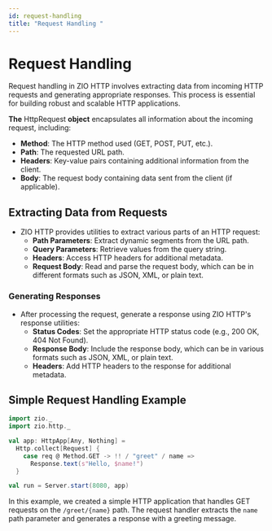 ```yaml
---
id: request-handling
title: "Request Handling "
---
```


# Request Handling

Request handling in ZIO HTTP involves extracting data from incoming HTTP requests and generating appropriate responses. This process is essential for building robust and scalable HTTP applications.


**The** HttpRequest **object** encapsulates all information about the incoming request, including:

- **Method**: The HTTP method used (GET, POST, PUT, etc.).
- **Path**: The requested URL path.
- **Headers**: Key-value pairs containing additional information from the client.
- **Body**: The request body containing data sent from the client (if applicable).

## Extracting Data from Requests

- ZIO HTTP provides utilities to extract various parts of an HTTP request:
  - **Path Parameters**: Extract dynamic segments from the URL path.
  - **Query Parameters**: Retrieve values from the query string.
  - **Headers**: Access HTTP headers for additional metadata.
  - **Request Body**: Read and parse the request body, which can be in different formats such as JSON, XML, or plain text.

### Generating Responses

- After processing the request, generate a response using ZIO HTTP's response utilities:
  - **Status Codes**: Set the appropriate HTTP status code (e.g., 200 OK, 404 Not Found).
  - **Response Body**: Include the response body, which can be in various formats such as JSON, XML, or plain text.
  - **Headers**: Add HTTP headers to the response for additional metadata.

## Simple Request Handling Example

```scala mdoc:silent
import zio._
import zio.http._

val app: HttpApp[Any, Nothing] =
  Http.collect[Request] {
    case req @ Method.GET -> !! / "greet" / name =>
      Response.text(s"Hello, $name!")
  }

val run = Server.start(8080, app)
```

In this example, we created a simple HTTP application that handles GET requests on the `/greet/{name}` path. The request handler extracts the `name` path parameter and generates a response with a greeting message.
